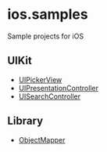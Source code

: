 # ios.samples
Sample projects for iOS

## UIKit

- [UIPickerView](UIPickerViewSample)
- [UIPresentationController](UIPresentationControllerSample) 
- [UISearchController](UISearchControllerSample)

## Library

- [ObjectMapper](ObjectMapperSample)
